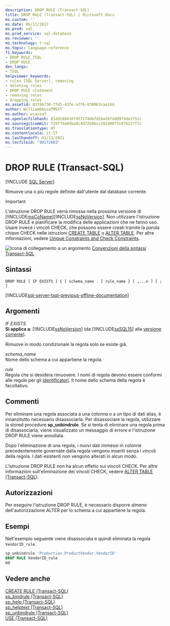 ```yaml
---
description: DROP RULE (Transact-SQL)
title: DROP RULE (Transact-SQL) | Microsoft Docs
ms.custom: ''
ms.date: 05/11/2017
ms.prod: sql
ms.prod_service: sql-database
ms.reviewer: ''
ms.technology: t-sql
ms.topic: language-reference
f1_keywords:
- DROP_RULE_TSQL
- DROP RULE
dev_langs:
- TSQL
helpviewer_keywords:
- rules [SQL Server], removing
- deleting roles
- DROP RULE statement
- removing roles
- dropping roles
ms.assetid: 8370b730-7fd5-43fe-a7f6-8300b3caa16d
author: WilliamDAssafMSFT
ms.author: wiassaf
ms.openlocfilehash: 81dd188416fd57274dbfd2ba587ddd9fdde1f51c
ms.sourcegitcommit: f29f74e04ba9c4d72b9bcc292490f3c076227f7c
ms.translationtype: HT
ms.contentlocale: it-IT
ms.lasthandoff: 01/13/2021
ms.locfileid: "98172603"
---
```

# <a name="drop-rule-transact-sql"></a>DROP RULE (Transact-SQL)
[!INCLUDE [SQL Server](../../includes/applies-to-version/sqlserver.md)]

  Rimuove una o più regole definite dall'utente dal database corrente.  
  
> [!IMPORTANT]
>  L'istruzione DROP RULE verrà rimossa nella prossima versione di [!INCLUDE[msCoName](../../includes/msconame-md.md)][!INCLUDE[ssNoVersion](../../includes/ssnoversion-md.md)]. Non utilizzare l'istruzione DROP RULE e pianificare la modifica delle applicazioni che ne fanno uso. Usare invece i vincoli CHECK, che possono essere creati tramite la parola chiave CHECK nelle istruzioni [CREATE TABLE](../../t-sql/statements/create-table-transact-sql.md) o [ALTER TABLE](../../t-sql/statements/alter-table-transact-sql.md). Per altre informazioni, vedere [Unique Constraints and Check Constraints](../../relational-databases/tables/unique-constraints-and-check-constraints.md).  
  
 ![Icona di collegamento a un argomento](../../database-engine/configure-windows/media/topic-link.gif "Icona di collegamento a un argomento") [Convenzioni della sintassi Transact-SQL](../../t-sql/language-elements/transact-sql-syntax-conventions-transact-sql.md)  
  
## <a name="syntax"></a>Sintassi  
  
```syntaxsql
DROP RULE [ IF EXISTS ] { [ schema_name . ] rule_name } [ ,...n ] [ ; ]  
```  
  
[!INCLUDE[sql-server-tsql-previous-offline-documentation](../../includes/sql-server-tsql-previous-offline-documentation.md)]

## <a name="arguments"></a>Argomenti
 *IF EXISTS*  
 **Si applica a**: [!INCLUDE[ssNoVersion](../../includes/ssnoversion-md.md)] (da [!INCLUDE[ssSQL15](../../includes/sssql16-md.md)] alla [versione corrente](https://go.microsoft.com/fwlink/p/?LinkId=299658)).  
  
 Rimuove in modo condizionale la regola solo se esiste già.  
  
 *schema_name*  
 Nome dello schema a cui appartiene la regola.  
  
 *rule*  
 Regola che si desidera rimuovere. I nomi di regola devono essere conformi alle regole per gli [identificatori](../../relational-databases/databases/database-identifiers.md). Il nome dello schema della regola è facoltativo.  
  
## <a name="remarks"></a>Commenti  
 Per eliminare una regola associata a una colonna o a un tipo di dati alias, è innanzitutto necessario disassociarla. Per disassociare la regola, utilizzare la stored procedure **sp_unbindrule**. Se si tenta di eliminare una regola prima di disassociarla, viene visualizzato un messaggio di errore e l'istruzione DROP RULE viene annullata.  
  
 Dopo l'eliminazione di una regola, i nuovi dati immessi in colonne precedentemente governate dalla regola vengono inseriti senza i vincoli della regola. I dati esistenti non vengono alterati in alcun modo.  
  
 L'istruzione DROP RULE non ha alcun effetto sui vincoli CHECK. Per altre informazioni sull'eliminazione dei vincoli CHECK, vedere [ALTER TABLE &#40;Transact-SQL&#41;](../../t-sql/statements/alter-table-transact-sql.md).  
  
## <a name="permissions"></a>Autorizzazioni  
 Per eseguire l'istruzione DROP RULE, è necessario disporre almeno dell'autorizzazione ALTER per lo schema a cui appartiene la regola.  
  
## <a name="examples"></a>Esempi  
 Nell'esempio seguente viene disassociata e quindi eliminata la regola `VendorID_rule`. 
  
```sql  
sp_unbindrule 'Production.ProductVendor.VendorID'  
DROP RULE VendorID_rule  
GO  
```  
  
## <a name="see-also"></a>Vedere anche  
 [CREATE RULE &#40;Transact-SQL&#41;](../../t-sql/statements/create-rule-transact-sql.md)   
 [sp_bindrule &#40;Transact-SQL&#41;](../../relational-databases/system-stored-procedures/sp-bindrule-transact-sql.md)   
 [sp_help &#40;Transact-SQL&#41;](../../relational-databases/system-stored-procedures/sp-help-transact-sql.md)   
 [sp_helptext &#40;Transact-SQL&#41;](../../relational-databases/system-stored-procedures/sp-helptext-transact-sql.md)   
 [sp_unbindrule &#40;Transact-SQL&#41;](../../relational-databases/system-stored-procedures/sp-unbindrule-transact-sql.md)   
 [USE &#40;Transact-SQL&#41;](../../t-sql/language-elements/use-transact-sql.md)  

